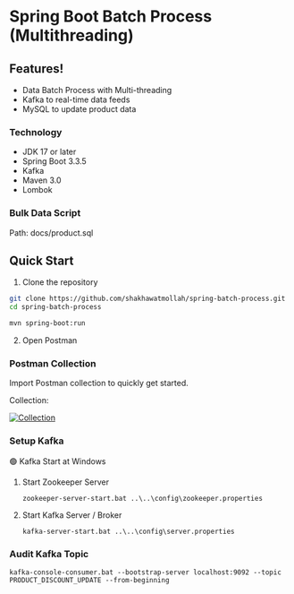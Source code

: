 # Spring Boot Batch Process (Multithreading)

## Features!
* Data Batch Process with Multi-threading
* Kafka to real-time data feeds
* MySQL to update product data

### Technology
* JDK 17 or later
* Spring Boot 3.3.5
* Kafka
* Maven 3.0
* Lombok

### Bulk Data Script

Path: docs/product.sql

## Quick Start

1. Clone the repository
```bash
git clone https://github.com/shakhawatmollah/spring-batch-process.git
cd spring-batch-process
```

```bash
mvn spring-boot:run
```

2. Open Postman

### Postman Collection

Import Postman collection to quickly get started.

Collection:

[![Collection](https://run.pstmn.io/button.svg)](https://github.com/shakhawatmollah/spring-batch-process/blob/main/docs/spring-batch-process.postman_collection.json)

### Setup Kafka
🟢 Kafka Start at Windows
1. Start Zookeeper Server

   ```zookeeper-server-start.bat ..\..\config\zookeeper.properties```

2. Start Kafka Server / Broker

   ```kafka-server-start.bat ..\..\config\server.properties```

### Audit Kafka Topic

```
kafka-console-consumer.bat --bootstrap-server localhost:9092 --topic PRODUCT_DISCOUNT_UPDATE --from-beginning
```
